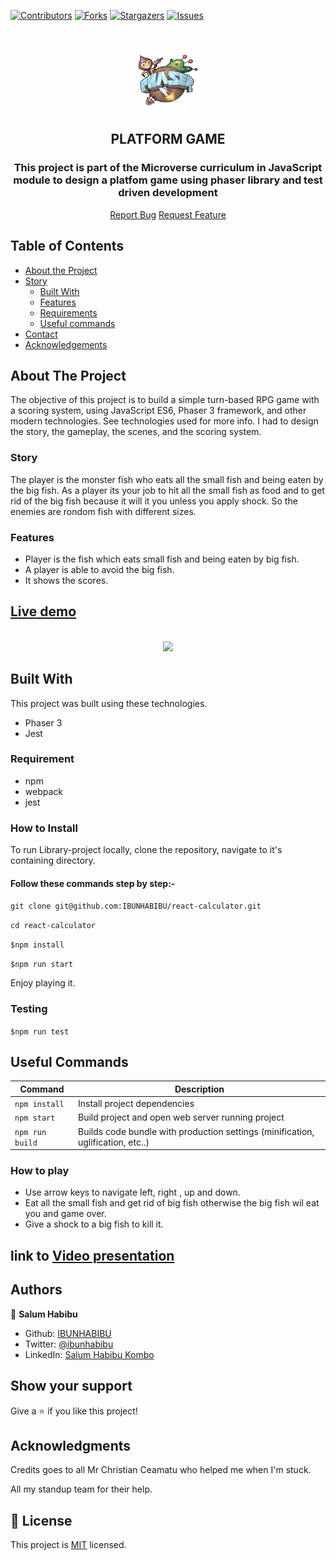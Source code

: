 [![Contributors][contributors-shield]][contributors-url]
[![Forks][forks-shield]][forks-url]
[![Stargazers][stars-shield]][stars-url]
[![Issues][issues-shield]][issues-url]

<br />

<p align="center">
  <a href="git@github.com:IBUNHABIBU/react-calculator.git">
    <p align="center"> <img src="https://raw.githubusercontent.com/github/explore/b7c8510756ee50efb38d1f01896e72b7a9737296/topics/phaser/phaser.png" alt="Phaser" width="100" height="100"> </p>
  </a>

  <h2 align="center"> PLATFORM GAME</h2>
  <h3 align="center"> This project is part of the Microverse curriculum in JavaScript module to design a platfom game using phaser library and test driven development</h3>

  <p align="center">
    <a href="https://github.com/IBUNHABIBU/react-calculator/issues">Report Bug</a>
    <a href="https://github.com/IBUNHABIBU/react-calculator/issues">Request Feature</a>
  </p>
</p>

## Table of Contents

* [About the Project](#about-the-project)
* [Story](#story)
  * [Built With](#built-with)
  * [Features](#features)
  * [Requirements](#requirements)
  * [Useful commands](#useful-commands)
* [Contact](#Authors)
* [Acknowledgements](#acknowledgements)

<!-- ABOUT THE PROJECT -->
## About The Project
The objective of this project is to build a simple turn-based RPG game with a scoring system, using JavaScript ES6, Phaser 3 framework, and other modern technologies. See technologies used for more info. I had to design the story, the gameplay, the scenes, and the scoring system.

### Story
The player is the monster fish who eats all the small fish and being eaten by the big fish. As a player its your job to hit all the small fish as food and to get rid of the big fish because it will it you  unless you apply shock. So the enemies are rondom fish with different sizes.

### Features

- Player is the fish which eats small fish and being eaten by big fish.
- A player is able to avoid the big fish.
- It shows the scores.


## [Live demo](https://ibunhabibmonsterfish.netlify.app/ "Of the project")
<br/>
<div align="center">

<img  src="https://github.com/IBUNHABIBU/react-calculator/blob/feature/src/assets/images/phasergame.gif" />
</div>

<!-- BUILD WITH -->
## Built With

This project was built using these technologies.
* Phaser 3
* Jest

### Requirement

- npm
- webpack
- jest

### How to Install 

To run Library-project locally, clone the repository, navigate to it's containing directory.

#### Follow these commands step by step:-

`
git clone git@github.com:IBUNHABIBU/react-calculator.git
`

`
cd react-calculator
`

 `$npm install `
 
 
 `$npm run start`
 
Enjoy playing it.

### Testing

 `$npm run test `


## Useful Commands

| Command | Description |
|---------|-------------|
| `npm install` | Install project dependencies |
| `npm start` | Build project and open web server running project |
| `npm run build` | Builds code bundle with production settings (minification, uglification, etc..) |

### How to play
- Use arrow keys to navigate left, right , up and down.
- Eat all the small fish and get rid of big fish otherwise the big fish wil eat you and game over.
- Give a shock to a big fish to kill it.
<!-- CONTACT -->


## link to  [Video presentation](https://www.youtube.com/watch?v=v308XMzx26c)

## Authors

👤 **Salum Habibu** 
    
* Github: [IBUNHABIBU](https://github.com/IBUNHABIBU)
* Twitter: [@ibunhabibu](https://twitter.com/Ibunhabibu)
* LinkedIn: [Salum Habibu Kombo](https://www.linkedin.com/in/salum-habibu/)

## Show your support

Give a :star: if you like this project!


## Acknowledgments
Credits goes to all Mr Christian Ceamatu who helped me when I'm stuck.

All my standup team for their help.

<!-- MARKDOWN LINKS & IMAGES -->
<!-- https://www.markdownguide.org/basic-syntax/#reference-style-links -->
[contributors-shield]: https://img.shields.io/github/contributors/IBUNHABIBU/tic-tac-toe-game.svg?style=flat-square
[contributors-url]: https://github.com/IBUNHABIBU/tic-tac-toe-game/graphs/contributors
[forks-shield]: https://img.shields.io/github/forks/IBUNHABIBU/tic-tac-toe-game.svg?style=flat-square
[forks-url]: https://github.com/IBUNHABIBU/tic-tac-toe-game/network/members
[stars-shield]: https://img.shields.io/github/stars/IBUNHABIBU/tic-tac-toe-game.svg?style=flat-square
[stars-url]: https://github.com/IBUNHABIBU/tic-tac-toe-game/stargazers
[issues-shield]: https://img.shields.io/github/issues/IBUNHABIBU/tic-tac-toe-game.svg?style=flat-square
[issues-url]: https://github.com/IBUNHABIBU/tic-tac-toe-game/issues

## 📝 License

This project is [MIT](https://opensource.org/licenses/MIT) licensed.
